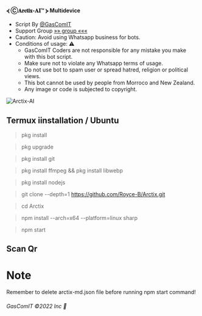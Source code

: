 #### ⦓ Ⓒ𝐀𝐫𝐜𝐭𝐢𝐱-𝐀𝐈™ ⦔ Multidevice 

- Script By [@GasComIT](https://gitHub.com/gascomit)
- Support Group [»» group «««](https://chat.whatsapp.com/J7CHUQ2WZbZ61tZTzJOjXY)
- Caution: Avoid using Whatsapp business for bots.
- Conditions of usage: ⚠️
    - GasComIT Coders are not responsible for any mistake you make with this bot script.
    - Make sure not to violate any Whatsapp terms of usage.
    - Do not use bot to spam user or spread hatred, religion or political views.
    - This bot cannot be used by people from Morroco and New Zealand.
    - Any image or code is subjected to copyright.
<img src="media/arctix.jpg" alt="Arctix-AI">

## Termux iinstallation / Ubuntu
> pkg install

> pkg upgrade

> pkg install git

> pkg install ffmpeg && pkg install libwebp

> pkg install nodejs

> git clone --depth=1 https://github.com/Royce-B/Arctix.git

> cd Arctix

> npm install --arch=x64 --platform=linux sharp

> npm start

## Scan Qr

# Note

Remember to delete arctix-md.json file before running npm start command!

###### GasComIT ©2022 Inc 🦀
